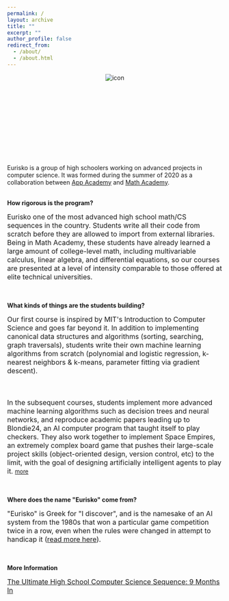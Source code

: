 ```yaml
---
permalink: /
layout: archive
title: ""
excerpt: ""
author_profile: false
redirect_from: 
  - /about/
  - /about.html
---
```


<div style="width:100%; max-width:800px; margin:auto">

<!--<div style="width:20%;float:left;">
<img src="https://eurisko-us.github.io/files/icon-appacademy-circleBorder.png" align="left" style="border: none; /* height: 7em; */" alt="icon"><br>
  <img src="https://eurisko-us.github.io/files/icon-mathacademy-circleBorder.png" align="left" style="border: none; /* height: 7em; */" alt="icon">
</div>-->

<!--
<div style="width:25%;float:left;">
<img src="https://eurisko-us.github.io/files/icon-appacademy-mathacademy.png" align="left" style="border: none; /* height: 10em; */" alt="icon">
</div>
-->

<div style="width:100%; max-width:800px; height:15em; margin:auto">
  <center>
  <img src="https://eurisko-us.github.io/files/icon-appacademy-mathacademy-landscape.png" align="center" style="border:none; max-height:10em; width:auto; max-width:100%" alt="icon">
  </center>
</div>

<!--<div style="width:70%;float:right;">-->
<div style="width:100%; max-width:800px; margin:auto">
  Eurisko is a group of high schoolers working on advanced projects in computer science. It was formed during the summer of 2020 as a collaboration between <a class="body" target="_blank" href="http://www.theappacademy.us/">App Academy</a> and <a class="body" target="_blank" href="https://mathacademy.us">Math Academy</a>.<br><br>

<b>How rigorous is the program?</b><br>

<font size="3em">
Eurisko one of the most advanced high school math/CS sequences in the country. Students write all their code from scratch before they are allowed to import from external libraries. Being in Math Academy, these students have already learned a large amount of college-level math, including multivariable calculus, linear algebra, and differential equations, so our courses are presented at a level of intensity comparable to those offered at elite technical universities.
</font>
  
<br><br><b>What kinds of things are the students building?</b><br>
  
<font size="3em">
Our first course is inspired by MIT's Introduction to Computer Science and goes far beyond it. In addition to implementing canonical data structures and algorithms (sorting, searching, graph traversals), students write their own machine learning algorithms from scratch (polynomial and logistic regression, k-nearest neighbors & k-means, parameter fitting via gradient descent).

<br><br>
In the subsequent courses, students implement more advanced machine learning algorithms such as decision trees and neural networks, and reproduce academic papers leading up to Blondie24, an AI computer program that taught itself to play checkers. They also work together to implement Space Empires, an extremely complex board game that pushes their large-scale project skills (object-oriented design, version control, etc) to the limit, with the goal of designing artificially intelligent agents to play it. <font size="2em"><a class="body" target="_blank" href="{{site.url}}/curriculum">more</a></font> 
</font>

<br><br><b>Where does the name "Eurisko" come from?</b><br>

<font size="3em">
  "Eurisko" is Greek for "I discover", and is the namesake of an AI system from the 1980s that won a particular game competition twice in a row, even when the rules were changed in attempt to handicap it (<a class="body" target="_blank" href="https://en.wikipedia.org/wiki/Eurisko">read more here</a>). 
</font>

<br><br><b>More Information</b><br>
  
<font size="3em">
    <a class="body" target="_blank" href="https://eurisko-us.github.io/the-ultimate-high-school-computer-science-sequence-9-months-in/">The Ultimate High School Computer Science Sequence: 9 Months In</a>
</font>

</div>

</div>
